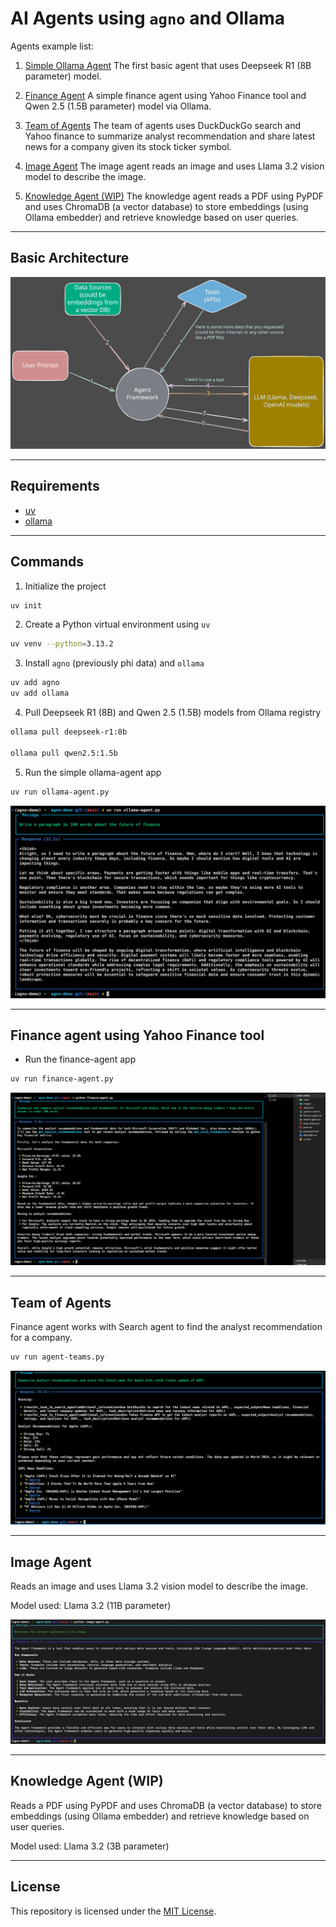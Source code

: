# AI Agents using `agno` and Ollama

Agents example list:

1. [Simple Ollama Agent](./ollama-agent.py)
   The first basic agent that uses Deepseek R1 (8B parameter) model.

2. [Finance Agent](./finance-agent.py)
   A simple finance agent using Yahoo Finance tool and Qwen 2.5 (1.5B parameter) model via Ollama.

3. [Team of Agents](./agent-teams.py)
   The team of agents uses DuckDuckGo search and Yahoo finance to summarize analyst recommendation and share latest news for a company given its stock ticker symbol.

4. [Image Agent](./image-agent.py)
   The image agent reads an image and uses Llama 3.2 vision model to describe the image.

5. [Knowledge Agent (WIP)](./knowledge-agent.py)
   The knowledge agent reads a PDF using PyPDF and uses ChromaDB (a vector database) to store embeddings (using Ollama embedder) and retrieve knowledge based on user queries.

---

## Basic Architecture

![Architecture](./images/ai-agents-architecture.svg)

---

## Requirements

- [uv](https://github.com/astral-sh/uv)
- [ollama](https://github.com/ollama)

---

## Commands

1. Initialize the project

```bash
uv init
```

2. Create a Python virtual environment using `uv`

```bash
uv venv --python=3.13.2
```

3. Install `agno` (previously phi data) and `ollama`

```bash
uv add agno
uv add ollama
```

4. Pull Deepseek R1 (8B) and Qwen 2.5 (1.5B) models from Ollama registry

```bash
ollama pull deepseek-r1:8b

ollama pull qwen2.5:1.5b
```

5. Run the simple ollama-agent app

```bash
uv run ollama-agent.py
```

![Simple Ollama Agent](./images/ollama-agent.png)

---

## Finance agent using Yahoo Finance tool

- Run the finance-agent app

```bash
uv run finance-agent.py
```

![Finance Agent](./images/finance-agent.png)

---

## Team of Agents

Finance agent works with Search agent to find the analyst recommendation for a company.

```bash
uv run agent-teams.py
```

![Team of Agents](./images/agent-teams.png)

---

## Image Agent

Reads an image and uses Llama 3.2 vision model to describe the image.

Model used: Llama 3.2 (11B parameter)

![Image Agent](./images/image-agent.png)

---

## Knowledge Agent (WIP)

Reads a PDF using PyPDF and uses ChromaDB (a vector database) to store embeddings (using Ollama embedder) and retrieve knowledge based on user queries.

Model used: Llama 3.2 (3B parameter)

---

## License

This repository is licensed under the [MIT License](LICENSE).
